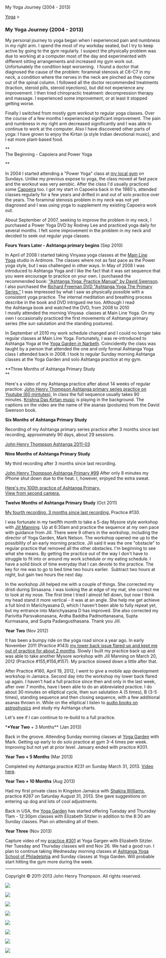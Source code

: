 My Yoga Journey (2004 - 2013)

[Yoga](../yoga.md)‎ > ‎

### My Yoga Journey (2004 - 2013)

My personal journey to yoga began when I experienced pain and numbness in my right arm. I spend the most of my workday seated, but I try to keep active by going to the gym regularly. I suspect the physically problem was due to working at a computer most of the day and experimented with different sitting arrangements and increased my gym work out. Unfortunately the condition kept worsening.  I found a doctor that diagnosed the cause of the problem: foraminal stenosis at C6-C7 in my neck, a condition where the nerves in the neck are pinched as they come out of the spinal column. I followed all the doctor recommended treatments (traction, steroid pills, steroid injections), but did not experience any improvement. I then tried chiropractic treatment: decompression therapy and massage. I experienced some improvement, or at least it stopped getting worse.

Finally I switched from mostly gym workout to regular yoga classes. Over the course of a few months I experienced significant improvement. The pain and numbness in my right arm decreased significantly and I was able to continue to work at the computer. Also I have discovered other parts of yoga: I have grown to enjoy the Kirtan (a style Indian devotional music), and I eat more plant-based food.

\*\*  
The Beginning - Capoiera and Power Yoga

\*\*

In 2004 I started attending a "Power Yoga" class at [my local gym](http://www.lafitness.com/Pages/clubClassSchedule.aspx?clubid=243) on Sundays. Unlike my previous expose to yoga, the class moved at fast pace and the workout was very aerobic. After the class I'd usually practiced some [Capoeira](http://www.youtube.com/watch?v=OIX9BcYMy7Y) too. I got my start in Capoeira back in the 1980's, attended classes regularly for a few years and drifted in and out of solo practice over the years. The foraminal stenosis problem in my neck was not yet diagnosed and I was using yoga to supplement my existing Capoeira work out.

About September of 2007, seeking to improve the problem in my neck, I purchased a Power Yoga DVD by Rodney Lee and practiced yoga daily for several months. I felt some improvement in the problem in my neck and decided to seek out regular yoga classes.

**Fours Years Later - Ashtanga primary begins** (Sep 2010)

In April of 2008 I started taking Vinyasa yoga classes at the [Main Line Yoga](http://www.dhyana-yoga.com/mainline.html) studio in Ardmore. The classes where not as fast pace as the Power yoga style, but I was challenged in other ways. In May of 2008 I was introduced to Ashtanga Yoga and I like the fact that it was set sequence that you were encourage to practice on your own. I purchased the recommended book: ["Ashtanga Yoga: Practice Manual" by David Swenson](http://www.amazon.com/Ashtanga-Yoga-Practice-Illustrated-Personal/dp/1891252089). I also purchased the [Richard Freeman DVD "Ashtanga Yoga The Primary Series."](http://www.amazon.com/Ashtanga-Yoga-Primary-Richard-Freeman/dp/B000NIVNKK) I was impressed by what I saw as physically possible with a consistent yoga practice. The internal meditation and breathing process describe in the book and DVD intrigued me too. Although I read the Ashtanga book and watched the DVD, from 2008 to 2010 I mostly attended the morning Vinyasa  classes at Main Line Yoga. On my own I occasionally practiced the first movements of Ashtanga primary series (the sun salutation and the standing postures).

In September of 2010 my work schedule changed and I could no longer take regular classes at Main Line Yoga. Fortunately, I was re-introduced to Ashtanga Yoga at the [Yoga Garden in Narbeth](http://www.yogagardennarberth.com/). Coincidently the class was taught by a person that attended the one and only formal Ashtanga Yoga class I attended back in 2008. I took to regular Sunday morning Ashtanga classes at the Yoga Garden and solo Ashtanga practice at my gym.

**Three Months of Ashtanga Primary Study  
**

Here's a video of my Ashtanga practice after about 14 weeks of regular practice: [John Henry Thompson Ashtanga primary series practice on Youtube (60 mintutes) ](http://www.youtube.com/watch?v=bIoiPerB8_Y&cc_load_policy=1) In class the full sequence usually takes 90 minutes. [Krishna Das Kirtan music](http://www.krishnadas.com/) is playing in the background. The captions on the video are the name of the asanas (postures) from the David Swenson book.

**Six Months** **of Ashtanga Primary Study**

Recording of my Ashtanga primary series practice after 3 months since last recording, approximately 90 days, about 29 sessions.

[John Henry Thompson Ashtanga 2011-03](http://www.youtube.com/watch?v=L6M3EDv51Tk)

**Nine Months** **of Ashtanga Primary Study**

My third recording after 3 months since last recording.

[John Henry Thompson Ashtanga Primary #99](http://www.youtube.com/watch?v=upCetKXWseE) After only 8 minutes my iPhone shut down due to the heat. I, however, enjoyed the extra sweat.

[Here's my 100th practice of Ashtanga Primary.](http://www.youtube.com/watch?v=lVgjK5uJNPA)  
[View from second camera.](http://www.youtube.com/watch?v=plPbLxta760)

**Twelve Months** **of Ashtanga Primary Study** (Oct 2011)

[My fourth recording, 3 months since last recording.](http://www.youtube.com/watch?v=1JmGc0qyk78) Practice #130.

I was fortunate in my twelfth month to take a 5-day Mysore style workshop with [Jill Manning](http://www.jillmanning.com/). Up at 6:30am and practice the sequence at my own pace with guidance from Jill. There were 9 others in the workshop, including the director of Yoga Garden, Mark Nelson. The workshop opened me up to the possibility of an early morning practice. Jill said it was the one "obstacle" to regular practice that removed all the other obstacles. I'm beginning to see what she means. By getting the practice out of the way I don't have to struggle to fit into or around my work schedule or my eating schedule. I have a solid block of time everyday that I can devote to the practice. The key for me was to go to bed time two hours earlier.  Subtract two hours at night, but gain two hours the next day.

In the workshop Jill helped me with a couple of things. She corrected my dristi during Sirsasana. I was looking the at edge of my mat, she correct me to look at my nose. The first time I tried I almost fell down, but now I think my head stand it more vertical - it was at an angle. She help me get achieve a full bind in Marichyasana D, which I haven't been able to fully repeat yet, but my entrance into Marichyasana D has improved. She also corrected my Parivitta Parsvakonasana, Ardha Baddha Padmottanasana, Supta Kurmasana, and Supta Padangusthasana. Thank you Jill.

**Year** **Two** (Nov 2012)

It has been a bumpy ride on the yoga road since a year ago. In early November 2011 (Practice #143) [my lower back issue flared up and kept me out of practice for about 2 months](../z-blog-1/goodbyeandgivingthanks.md). Slowly I built my practice back up and was able to take another Mysore workshop with Jill Manning on March 20, 2012 (Practice #155,#156,#157). My practice slowed down a little after that.

After Practice #160, April 19, 2012, I went to give a mobile app development workshop in Jamaica. Second day into the workshop my lower back flared up again. I haven't had a full practice since then and only in the last week, after over 7 months, have I been able to do an abbreviated practice. I do about 30 minutes on elliptical cycle, then sun salutation A (5 times), B (3-5 times), standing sequence and then closing sequence, with a few additional asanas thrown in. While on the elliptical I listen to [audio books on astrophysics](../z-blog-1/deathbyblackholeandothercosmicquandaries.md) and study my Ashtanga charts.

Let's see if I can continue to re-build to a full practice.

\***\*Year** **Two** \+ 3 Months\*\* (Jan 2013)

Back in the groove. Attending Sunday morning classes at [Yoga Garden](http://yogagardennarberth.com) with Mark. Getting up early to do solo practice at gym 3-4 times per week. Improving but not yet at prior level. January ended with practice #201.

**Year Two + 5 Months** (Mar 2013)

Completed my Ashtanga practice #231 on Sunday March 31, 2013. [Video here](http://www.youtube.com/watch?v=zjJI_3KuGR0).

**Year Two + 10 Months** (Aug 2013)

Had my first private class in Kingston Jamaica with [Shakira Williams](http://about.me/ashtangajamaica), practice #267 on Saturday August 31, 2013. She gave suggestions on entering up dog and lots of cool adjustments.

Back in USA, the [Yoga Garden](http://yogagardennarberth.com) has started offering Tuesday and Thursday 11am - 12:30pm classes with Elizabeth Sitzler in addition to the 8:30 am Sunday classes. Plan on attending all of them.

**Year Three** (Nov 2013)

Capture video of my [practice #301](http://www.youtube.com/watch?v=4SZ3CslIb-s&feature=youtu.behttp://www.youtube.com/watch?v=4SZ3CslIb-s&feature=youtu.be) at Yoga Gargen with Elizabeth Sitzler. Her Tuesday and Thursday classes will end Nov 26. We had a good run. I plan to continue taking Wednesday morning classes at [Ashtanga Yoga School of Philadelphia](http://aysphiladelphia.com) and Sunday classes at Yoga Garden. Will probable start hitting the gym more during the week.

---

Copyright © 2011-2013 John Henry Thompson. All rights reserved.

[![](../_/rsrc/1329795151888/yoga/yoga-journey/jht-mid-shot-height=318&width=320.png)](../README.md)

[![](../_/rsrc/1329795151888/yoga/yoga-journey/gym-setting.png)](http://www.youtube.com/watch?v=bIoiPerB8_Y&cc_load_policy=1#t=54m58s)

[![](../_/rsrc/1329795151887/yoga/yoga-journey/ash-3mo.png)](http://www.youtube.com/watch?v=L6M3EDv51Tk#t=41m32s)

[![](../_/rsrc/1329795151887/yoga/yoga-journey/ash-6mo-head-cu.png)](http://www.youtube.com/watch?v=lVgjK5uJNPA#t=59m48s)

[![](../_/rsrc/1329795151887/yoga/yoga-journey/ash-6mo-head-long.png)](http://www.youtube.com/watch?v=plPbLxta760#t=59m33s)

[![](../_/rsrc/1329795151888/yoga/yoga-journey/ash-6mo-lotus-elevated.png)](http://www.youtube.com/watch?v=plPbLxta760#t=1h04m51s)

[![](../_/rsrc/1364842320894/yoga/yoga-journey/garb-2013-03-height=320&width=216.png)](http://www.youtube.com/watch?v=zjJI_3KuGR0&cc_load_policy=1#t=39m30s)

[![](../_/rsrc/1364842080041/yoga/yoga-journey/full-lotus-lift-2013-03-height=320&width=240.png)](http://www.youtube.com/watch?v=zjJI_3KuGR0&cc_load_policy=1#t=57m54s)
